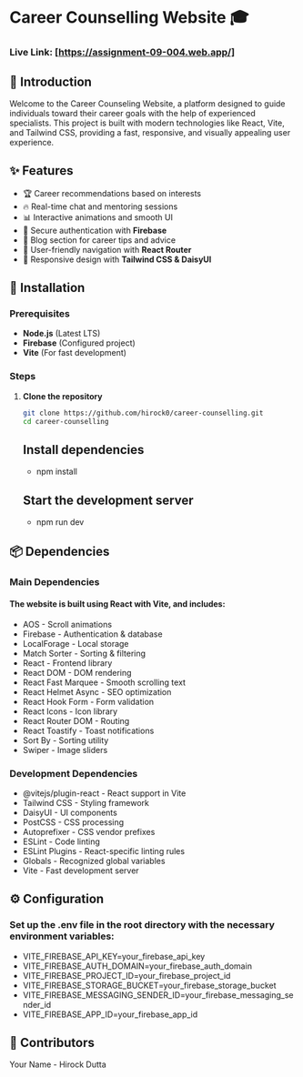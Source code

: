 
# Career Counselling Website 🎓
### Live Link: [https://assignment-09-004.web.app/]

## 📌 Introduction
 
Welcome to the Career Counseling Website, a platform designed to guide individuals toward their career goals with the help of experienced specialists. This project is built with modern technologies like React, Vite, and Tailwind CSS, providing a fast, responsive, and visually appealing user experience.

## ✨ Features

- 🏆 Career recommendations based on interests  
- 🔥 Real-time chat and mentoring sessions  
- 📊 Interactive animations and smooth UI  
- 🔑 Secure authentication with **Firebase**  
- 📜 Blog section for career tips and advice  
- 🔄 User-friendly navigation with **React Router**  
- 🎨 Responsive design with **Tailwind CSS & DaisyUI**  

## 🔧 Installation

### Prerequisites
- **Node.js** (Latest LTS)
- **Firebase** (Configured project)
- **Vite** (For fast development)

### Steps

1. **Clone the repository**
   ```sh
   git clone https://github.com/hirock0/career-counselling.git
   cd career-counselling

   ```
   ## Install dependencies
   - npm install
   ## Start the development server
   - npm run dev
  
 ## 📦 Dependencies
### Main Dependencies
#### The website is built using React with Vite, and includes:

- AOS - Scroll animations
- Firebase - Authentication & database
- LocalForage - Local storage
- Match Sorter - Sorting & filtering
- React - Frontend library
- React DOM - DOM rendering
- React Fast Marquee - Smooth scrolling text
- React Helmet Async - SEO optimization
- React Hook Form - Form validation
- React Icons - Icon library
- React Router DOM - Routing
- React Toastify - Toast notifications
- Sort By - Sorting utility
- Swiper - Image sliders

### Development Dependencies

- @vitejs/plugin-react - React support in Vite
- Tailwind CSS - Styling framework
- DaisyUI - UI components
- PostCSS - CSS processing
- Autoprefixer - CSS vendor prefixes
- ESLint - Code linting
- ESLint Plugins - React-specific linting rules
- Globals - Recognized global variables
- Vite - Fast development server



## ⚙️ Configuration
### Set up the .env file in the root directory with the necessary environment variables:

- VITE_FIREBASE_API_KEY=your_firebase_api_key
- VITE_FIREBASE_AUTH_DOMAIN=your_firebase_auth_domain
- VITE_FIREBASE_PROJECT_ID=your_firebase_project_id
- VITE_FIREBASE_STORAGE_BUCKET=your_firebase_storage_bucket
- VITE_FIREBASE_MESSAGING_SENDER_ID=your_firebase_messaging_sender_id
- VITE_FIREBASE_APP_ID=your_firebase_app_id

## 👥 Contributors
Your Name - Hirock Dutta
